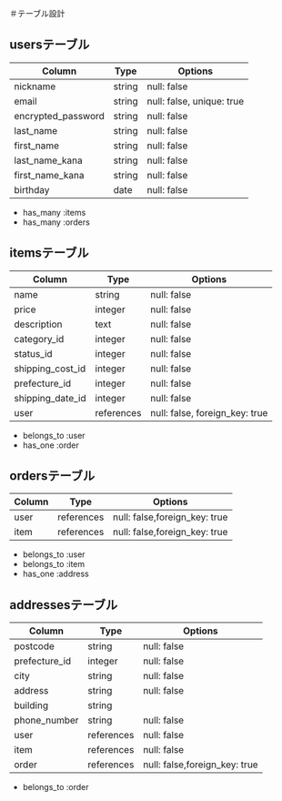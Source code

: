 ＃テーブル設計

## usersテーブル

| Column             | Type   | Options                            |
| ------------------ | ------ | ---------------------------------- |
| nickname           | string | null: false                        |
| email              | string | null: false, unique: true          |
| encrypted_password | string | null: false                        |
| last_name          | string | null: false                        |
| first_name         | string | null: false                        |
| last_name_kana     | string | null: false                        |
| first_name_kana    | string | null: false                        |
| birthday           | date   | null: false                        |

- has_many :items
- has_many :orders

## itemsテーブル

| Column             | Type       | Options                        |
| ------------------ | ---------- | ------------------------------ |
| name               | string     | null: false                    |
| price              | integer    | null: false                    |
| description        | text       | null: false                    |
| category_id        | integer    | null: false                    |
| status_id          | integer    | null: false                    |
| shipping_cost_id   | integer    | null: false                    |
| prefecture_id      | integer    | null: false                    |
| shipping_date_id   | integer    | null: false                    |
| user               | references | null: false, foreign_key: true |

- belongs_to :user
- has_one :order


## ordersテーブル

| Column             | Type       | Options                        |
| ------------------ | ---------- | ------------------------------ |
| user               | references | null: false,foreign_key: true  |
| item               | references | null: false,foreign_key: true  |

- belongs_to :user
- belongs_to :item
- has_one :address

## addressesテーブル

| Column             | Type       | Options                        |
| ------------------ | ---------- | ------------------------------ |
| postcode           | string     | null: false                    |
| prefecture_id      | integer    | null: false                    |
| city               | string     | null: false                    |
| address            | string     | null: false                    |
| building           | string     |                                |
| phone_number       | string     | null: false                    |
| user               | references | null: false                    |
| item               | references | null: false                    |
| order              | references | null: false,foreign_key: true  |

- belongs_to :order

